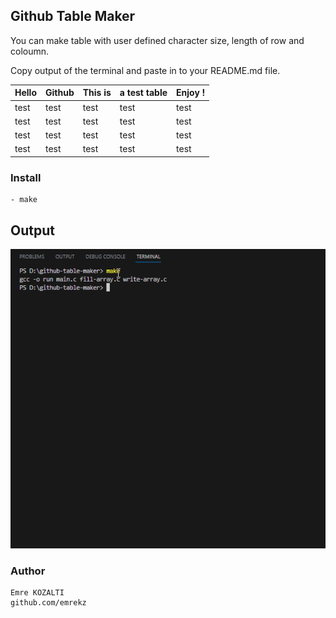 ## Github Table Maker
You can make table with user defined character size, length of row and coloumn.

Copy output of the terminal and paste in to your README.md file.

| Hello | Github | This is | a test table | Enjoy ! |
| - | - | - | - | - |
| test | test | test | test | test |
| test | test | test | test | test |
| test | test | test | test | test | 
| test | test | test | test | test |

###  Install
```
- make
```
## Output
![](./image/image.gif)

###  Author
```
Emre KOZALTI
github.com/emrekz
```